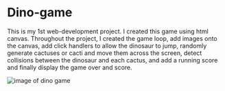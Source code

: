 # Dino-game

This is my 1st web-development project. I  created this game using html canvas. Throughout the project, I created the game loop, add images onto the canvas, add click handlers to allow the dinosaur to jump, randomly generate cactuses or cacti and move them across the screen, detect collisions between the dinosaur and each cactus, and add a running score and finally display the
game over and score.

![image of dino game](https://github.com/MarreddyAnusha/Dino-game/assets/127079927/7259665a-91fe-4f40-9b43-19386d1a47d0)

